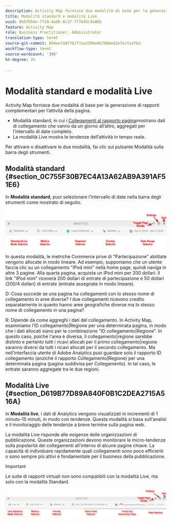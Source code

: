```yaml
---
description: Activity Map fornisce due modalità di base per la generazione di rapporti complementari per l’attività della pagina.
title: Modalità standard e modalità Live
uuid: 8b97b56e-ff20-4a8b-8c37-7f7b45c9a86b
feature: Activity Map
role: Business Practitioner, Administrator
translation-type: tm+mt
source-git-commit: 894ee7a8f761f7aa2590e06708be82e7ecfa3f6d
workflow-type: tm+mt
source-wordcount: '395'
ht-degree: 3%

---
```



# Modalità standard e modalità Live

Activity Map fornisce due modalità di base per la generazione di rapporti complementari per l’attività della pagina.

* Modalità standard, in cui i [Collegamenti al rapporto pagina](/help/analyze/activity-map/activitymap-links-report.md)mostrano dati di collegamento che vanno da un giorno all’altro, aggregati per l’intervallo di date completo.
* La modalità Live mostra le tendenze dell’attività in tempo reale.

Per attivare o disattivare le due modalità, fai clic sul pulsante Modalità sulla barra degli strumenti.

## Modalità standard {#section_0C755F30B7EC4A13A62AB9A391AF51E6}

In **Modalità standard**, puoi selezionare l’intervallo di date nella barra degli strumenti come mostrato di seguito.

![](assets/standard_mode.png)

In questa modalità, le metriche Commerce prive di &quot;Partecipazione&quot; abilitate vengono allocate in modo lineare. Ad esempio, supponiamo che un utente faccia clic su un collegamento &quot;IPod mini&quot; nella home page, quindi naviga in altre 3 pagine. Alla quarta pagina, acquista un IPod mini per 200 dollari. Il link &quot;IPod mini&quot; riceverà 200 dollari di entrate di partecipazione e 50 dollari (200/4 dollari) di entrate (entrate assegnate in modo lineare).

D: Cosa succede se una pagina ha collegamenti con lo stesso nome di collegamento in aree diverse? I due collegamenti ricevono credito separatamente in quanto hanno aree geografiche diverse ma lo stesso nome di collegamento in una pagina?

R: Dipende da come aggreghi i dati del collegamento. In Activity Map, esaminiamo l’ID collegamento|Regione per una determinata pagina, in modo che i dati allocati siano per la combinazione &quot;ID collegamento|Regione&quot;. In questo caso, poiché l&#39;area è diversa, il collegamento|regione sarebbe distinto e pertanto tutti i ricavi allocati per il primo collegamento|regione saranno diversi da tutti i ricavi allocati per il secondo collegamento. Ma nell’interfaccia utente di Adobe Analytics puoi guardare solo il rapporto ID collegamento (anziché il rapporto Collegamento|Regione) per una determinata pagina (pagina suddivisa per Collegamento). In tal caso, le entrate saranno aggregate tra le due regioni.

## Modalità Live {#section_D619B77D89A840F0B1C2DEA2715A516A}

In **Modalità live**, i dati di Analytics vengono visualizzati in incrementi di 1 minuto-15 minuti, in modo con tendenze. Questa modalità si basa sull&#39;analisi e il monitoraggio delle tendenze a breve termine sulla pagina web.

La modalità Live risponde alle esigenze delle organizzazioni di pubblicazione. Queste organizzazioni devono monitorare le micro-tendenze sulla popolarità dei collegamenti all&#39;interno di alcune pagine chiave. La capacità di individuare rapidamente quali collegamenti sono poco efficienti o sono sempre più attivi è fondamentale per il business della pubblicazione.

>[!IMPORTANT]
>
>Le suite di rapporti virtuali non sono compatibili con la modalità Live, ma solo con la modalità Standard.

![](assets/live_mode.png)

